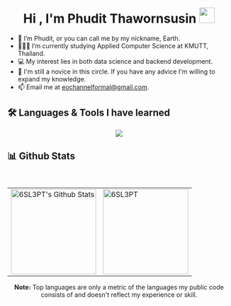 <h1 align="center">
  Hi , I'm Phudit Thawornsusin 
  <img src="https://media.giphy.com/media/hvRJCLFzcasrR4ia7z/giphy.gif" width="35">
</h1>

- 👋 I’m Phudit, or you can call me by my nickname, Earth.
- 👨🏽‍💻 I’m currently studying Applied Computer Science at KMUTT, Thailand.
- 💻 My interest lies in both data science and backend development.
- 🌱 I'm still a novice in this circle. If you have any advice I'm willing to expand my knowledge.
- 📫 Email me at [eochannelformal@gmail.com](mailto:eochannelformal@gmail.com).

## 🛠️ Languages & Tools I have learned
<p align='center'>
    <img src='https://skillicons.dev/icons?i=py,tensorflow,html,css,react,redux,nodejs,express,js,ts,materialui,c,cpp,java,mongo,firebase,mysql,postgres,git,github&perline=10'/>
</p>

## 📊 Github Stats
<br/>

<center>
  <table>
    <td><img alt="6SL3PT's Github Stats" src="https://github-readme-stats.vercel.app/api?username=6SL3PT&show_icons=true&count_private=true&theme=algolia" height="192px"/></td>
    <td><img src="https://github-readme-stats.vercel.app/api/top-langs?username=6SL3PT&langs_count=10&show_icons=true&locale=en&layout=compact&theme=algolia" alt="6SL3PT" height="192px"/></td>
  </table>
  <b>Note:</b> Top languages are only a metric of the languages my public code consists of and doesn't reflect my experience or skill.
</center>
